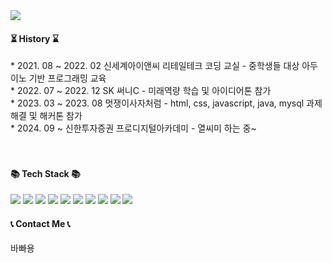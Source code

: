 <div align=left>
	<img src="https://capsule-render.vercel.app/api?type=wave&color=0:fef4d7,100:d4f8e8&height=100&section=header&text=Namin's%20Palette&fontSize=20&fontColor=black" />
	
</div>
<div align=left>
	<h4>⏳ History ⌛</h4>
	* 2021. 08 ~ 2022. 02 신세계아이앤씨 리테일테크 코딩 교실 - 중학생들 대상 아두이노 기반 프로그래밍 교육 <br>
	* 2022. 07 ~ 2022. 12 SK 써니C - 미래역량 학습 및 아이디어톤 참가 <br>
	* 2023. 03 ~ 2023. 08 멋쟁이사자처럼 - html, css, javascript, java, mysql 과제 해결 및 해커톤 참가 <br>
	* 2024. 09 ~ 신한투자증권 프로디지털아카데미 - 열씨미 하는 중~ <br> <br> <br>
 	<h4>📚 Tech Stack 📚</h4>
	<img src="https://img.shields.io/badge/C-A8B9CC?style=flat-square&logo=C&logoColor=white"/>
  	<img src="https://img.shields.io/badge/CSS3-1572B6?style=flat-square&logo=css3&logoColor=white"/>
  	<img src="https://img.shields.io/badge/Docker-2496ED?style=flat-square&logo=Docker&logoColor=white"/>
  	<img src="https://img.shields.io/badge/GitHub-181717?style=flat-square&logo=GitHub&logoColor=white"/>
  	<img src="https://img.shields.io/badge/HTML5-E34F26?style=flat-square&logo=html5&logoColor=white"/>
  	<img src="https://img.shields.io/badge/java-007396?style=flat-square&logo=java&logoColor=white"/>
  	<img src="https://img.shields.io/badge/JavaScript-F7DF1E?style=flat-square&logo=javascript&logoColor=black"/>
 	<img src="https://img.shields.io/badge/MySQL-4479A1?style=flat-square&logo=MySQL&logoColor=white"/>
  	<img src="https://img.shields.io/badge/Python-3776AB?style=flat-square&logo=Python&logoColor=white"/>
  	<img src="https://img.shields.io/badge/Spring-6DB33F?style=flat-square&logo=Spring&logoColor=white"/>
  	<h4>📞 Contact Me 📞</h4>
	바빠용<br>
   	<h3> </h3>
    
